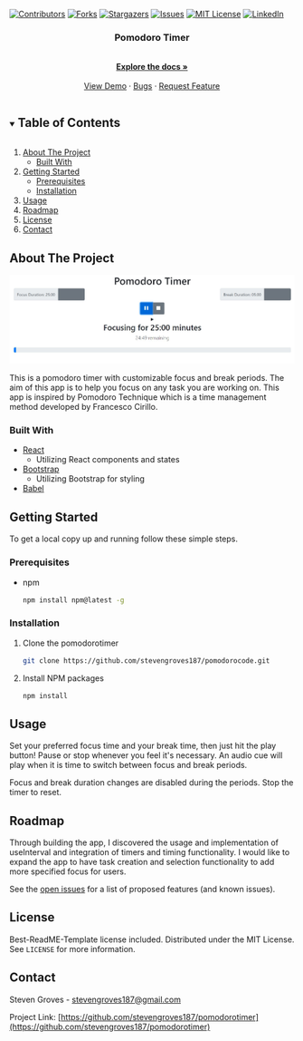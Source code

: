 <!--
*** Thanks for checking out the Best-README-Template. If you have a suggestion
*** that would make this better, please fork the pomodorotimer and create a pull request
*** or simply open an issue with the tag "enhancement".
*** Thanks again! Now go create something AMAZING! :D
***
***
***
*** To avoid retyping too much info. Do a search and replace for the following:
*** stevengroves187, pomodorotimer, twitter_handle, stevengroves187@gmail.com, Pomodoro Timer, project_description
-->



<!-- PROJECT SHIELDS -->
<!--
*** I'm using markdown "reference style" links for readability.
*** Reference links are enclosed in brackets [ ] instead of parentheses ( ).
*** See the bottom of this document for the declaration of the reference variables
*** for contributors-url, forks-url, etc. This is an optional, concise syntax you may use.
*** https://www.markdownguide.org/basic-syntax/#reference-style-links
-->
[![Contributors][contributors-shield]][contributors-url]
[![Forks][forks-shield]][forks-url]
[![Stargazers][stars-shield]][stars-url]
[![Issues][issues-shield]][issues-url]
[![MIT License][license-shield]][license-url]
[![LinkedIn][linkedin-shield]][linkedin-url]



  <h3 align="center">Pomodoro Timer</h3>

  <p align="center">
    <br />
    <a href="https://github.com/stevengroves187/pomodorotimer"><strong>Explore the docs »</strong></a>
    <br />
    <br />
    <a href="https://github.com/stevengroves187/pomodorotimer">View Demo</a>
    ·
    <a href="https://github.com/stevengroves187/pomodorotimer/issues">Bugs</a>
    ·
    <a href="https://github.com/stevengroves187/pomodorotimer/issues">Request Feature</a>
  </p>
</p>



<!-- TABLE OF CONTENTS -->
<details open="open">
  <summary><h2 style="display: inline-block">Table of Contents</h2></summary>
  <ol>
    <li>
      <a href="#about-the-project">About The Project</a>
      <ul>
        <li><a href="#built-with">Built With</a></li>
      </ul>
    </li>
    <li>
      <a href="#getting-started">Getting Started</a>
      <ul>
        <li><a href="#prerequisites">Prerequisites</a></li>
        <li><a href="#installation">Installation</a></li>
      </ul>
    </li>
    <li><a href="#usage">Usage</a></li>
    <li><a href="#roadmap">Roadmap</a></li>
    <li><a href="#license">License</a></li>
    <li><a href="#contact">Contact</a></li>
  </ol>
</details>



<!-- ABOUT THE PROJECT -->
## About The Project

![Project Screenshot](./pomodoro-screenshot.jpg?raw=true "Pomodoro Screenshot")

This is a pomodoro timer with customizable focus and break periods. The aim of this app is to help you focus on any task you are working on. This app is inspired by Pomodoro Technique which is a time management method developed by Francesco Cirillo. 


### Built With

* <a href="https://reactjs.org/">React</a>
  <ul>
  <li> Utilizing React components and states</li>
  </ul>
* <a href="https://getbootstrap.com/">Bootstrap</a>
  <ul>
  <li> Utilizing Bootstrap for styling</li>
  </ul>
* <a href="https://babeljs.io/">Babel</a>



<!-- GETTING STARTED -->
## Getting Started

To get a local copy up and running follow these simple steps.

### Prerequisites

* npm
  ```sh
  npm install npm@latest -g
  ```

### Installation

1. Clone the pomodorotimer
   ```sh
   git clone https://github.com/stevengroves187/pomodorocode.git
   ```
2. Install NPM packages
   ```sh
   npm install
   ```



<!-- USAGE EXAMPLES -->
## Usage

Set your preferred focus time and your break time, then just hit the play button! Pause or stop whenever you feel it's necessary. An audio cue will play when it is time to switch between focus and break periods. 

Focus and break duration changes are disabled during the periods. Stop the timer to reset.



<!-- ROADMAP -->
## Roadmap

Through building the app, I discovered the usage and implementation of useInterval and integration of timers and timing functionality.
I would like to expand the app to have task creation and selection functionality to add more specified focus for users.

See the [open issues](https://github.com/stevengroves187/pomodorotimer/issues) for a list of proposed features (and known issues).


<!-- LICENSE -->
## License
Best-ReadME-Template license included.
Distributed under the MIT License. See `LICENSE` for more information.



<!-- CONTACT -->
## Contact

Steven Groves - stevengroves187@gmail.com

Project Link: [https://github.com/stevengroves187/pomodorotimer](https://github.com/stevengroves187/pomodorotimer)





<!-- MARKDOWN LINKS & IMAGES -->
<!-- https://www.markdownguide.org/basic-syntax/#reference-style-links -->
[contributors-shield]: https://img.shields.io/github/contributors/stevengroves187/pomodorotimer.svg?style=for-the-badge
[contributors-url]: https://github.com/stevengroves187/pomodorotimer/graphs/contributors
[forks-shield]: https://img.shields.io/github/forks/stevengroves187/pomodorotimer.svg?style=for-the-badge
[forks-url]: https://github.com/stevengroves187/pomodorotimer/network/members
[stars-shield]: https://img.shields.io/github/stars/stevengroves187/pomodorotimer.svg?style=for-the-badge
[stars-url]: https://github.com/stevengroves187/pomodorotimer/stargazers
[issues-shield]: https://img.shields.io/github/issues/stevengroves187/pomodorotimer.svg?style=for-the-badge
[issues-url]: https://github.com/stevengroves187/pomodorotimer/issues
[license-shield]: https://img.shields.io/github/license/stevengroves187/pomodorotimer.svg?style=for-the-badge
[license-url]: https://github.com/stevengroves187/pomodorotimer/blob/master/LICENSE.txt
[linkedin-shield]: https://img.shields.io/badge/-LinkedIn-black.svg?style=for-the-badge&logo=linkedin&colorB=555
[linkedin-url]: https://linkedin.com/in/stevengroves187

